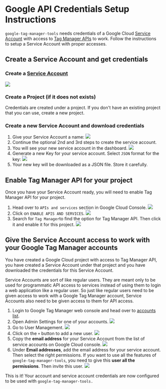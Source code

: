 # Google API Credentials Setup Instructions

`google-tag-manager-tools` needs credentials of a Google Cloud [Service
Account](https://cloud.google.com/iam/docs/service-account-overview) with access
to [Tag Manager
APIs](https://developers.google.com/tag-platform/tag-manager/api/v2) to work.
Follow the instructions to setup a Service Account with proper accesses.

## Create a Service Account and get credentials

### Create a [Service Account](https://console.cloud.google.com/projectselector2/iam-admin/serviceaccounts)

<img src="img/google-cloud-service-account-1.png">

### Create a Project (if it does not exists)

Credentials are created under a project. If you don't have an existing project
that you can use, create a new project.

### Create a new Service Account and download credentials

1. Give your Service Account a name:
   <img src="img/google-cloud-service-account-2.png">
2. Continue the optional 2nd and 3rd steps to create the service account.
3. You will see your new service account in the dashboard.
   <img src="img/google-cloud-service-account-5.png">
4. Generate a new Key for your service account. Select `JSON` format for the key:
   <img src="img/google-cloud-service-account-6.png">
5. Your new key will be downloaded as a JSON file. Store it carefully.

## Enable Tag Manager API for your project

Once you have your Service Account ready, you will need to enable Tag Manager
API for your project.

1. Head over to `APIs and services` section in Google Cloud Console.
   <img src="img/google-cloud-enable-apis-1.png">
2. Click on `ENABLE APIS AND SERVICES`.
   <img src="img/google-cloud-enable-apis-2.png">
3. Search for `Tag Manager`to find the option for Tag Manager API. Then click it
   and enable it for this project.
   <img src="img/google-cloud-enable-apis-3.png">

## Give the Service Account access to work with your Google Tag Manager accounts

You have created a Google Cloud project with access to Tag Manager API, you have
created a Service Account under that project and you have downloaded the
credentials for this Service Account.

Service Accounts are sort of like regular users. They are meant only to be used
for programmatic API access to services instead of using them to login a web
application like a regular user. So just like regular users need to be given
access to work with a Google Tag Manager account, Service Accounts also need to
be given access to them for API access.

1. Login to Google Tag Manager web console and head over to [accounts list](https://tagmanager.google.com/).
2. Open Admin Settings for one of your accounts.
   <img src="img/google-cloud-gtm-access-1.png">
3. Go to User Management.
   <img src="img/google-cloud-gtm-access-2.png">
4. Click on the `+` button to add a new user.
   <img src="img/google-cloud-gtm-access-3.png">
5. Copy the **email address** for your Service Account from the list of service
   accounts on Google Cloud console.
   <img src="img/google-cloud-gtm-access-3.5.png">
6. Under **Email addresses**, add the email address for your service account.
   Then select the right permissions. If you want to use all the features of
   `google-tag-manager-tools`, you need to give this **user all the
   permissions**. Then invite this user.
   <img src="img/google-cloud-gtm-access-4.png">

This is it! Your account and service account credentials are now configured to
be used with `google-tag-manager-tools.`
